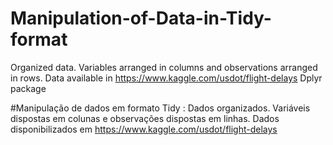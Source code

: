 # Manipulation-of-Data-in-Tidy-format
Organized data. Variables arranged in columns and observations arranged in rows.
Data available in https://www.kaggle.com/usdot/flight-delays
Dplyr package


#Manipulação de dados em formato Tidy :
Dados organizados. Variáveis dispostas em colunas e observações dispostas em linhas.
Dados disponibilizados em https://www.kaggle.com/usdot/flight-delays
